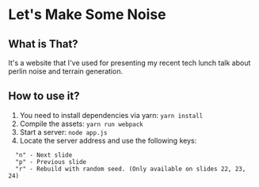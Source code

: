 # Let's Make Some Noise

## What is That?
It's a website that I've used for presenting my recent tech lunch talk about perlin noise and terrain generation.

## How to use it?
1. You need to install dependencies via yarn: `yarn install`
2. Compile the assets: `yarn run webpack`
3. Start a server: `node app.js`
4. Locate the server address and use the following keys:
```
  "n" - Next slide
  "p" - Previous slide
  "r" - Rebuild with random seed. (Only available on slides 22, 23, 24)
```
